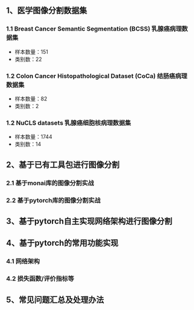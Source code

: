 ## 1、医学图像分割数据集
### 1.1 Breast Cancer Semantic Segmentation (BCSS) 乳腺癌病理数据集
- 样本数量：151
- 类别数：22

### 1.2 Colon Cancer Histopathological Dataset (CoCa) 结肠癌病理数据集
- 样本数量：82
- 类别数：2

### 1.2 NuCLS datasets 乳腺癌细胞核病理数据集
- 样本数量：1744
- 类别数：14


## 2、基于已有工具包进行图像分割
### 2.1 基于monai库的图像分割实战
### 2.2 基于pytorch库的图像分割实战


## 3、基于pytorch自主实现网络架构进行图像分割


## 4、基于pytorch的常用功能实现
### 4.1 网络架构
### 4.2 损失函数/评价指标等


## 5、常见问题汇总及处理办法
